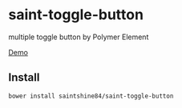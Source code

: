 
# saint-toggle-button

multiple toggle button by Polymer Element

[Demo](saintshine84.github.io/saint-toggle-button/)

## Install

    bower install saintshine84/saint-toggle-button